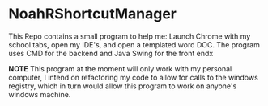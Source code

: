 # NoahRShortcutManager
This Repo contains a small program to help me: Launch Chrome with my  school tabs, open my IDE's, and open a templated word DOC. The program uses CMD for the backend and Java Swing for the front endx


**NOTE** This program at the moment will only work with my personal computer, I intend on refactoring my code to allow for calls to the windows registry, which in turn would allow this program to work on anyone's windows machine. 

